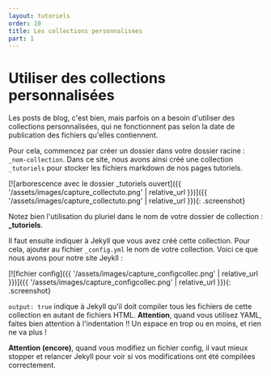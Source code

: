 ```yaml
---
layout: tutoriels
order: 10
title: Les collections personnalisées
part: 1
---
```

# Utiliser des collections personnalisées
Les posts de blog, c'est bien, mais parfois on a besoin d'utiliser des collections personnalisées, qui ne fonctionnent pas selon la date de publication des fichiers qu'elles contiennent.

Pour cela, commencez par créer un dossier dans votre dossier racine : `_nom-collection`. Dans ce site, nous avons ainsi créé une collection `_tutoriels` pour stocker les fichiers markdown de nos pages tutoriels.

[![arborescence avec le dossier _tutoriels ouvert]({{ '/assets/images/capture_collectuto.png' | relative_url }})]({{ '/assets/images/capture_collectuto.png' | relative_url }}){: .screenshot}

Notez bien l'utilisation du pluriel dans le nom de votre dossier de collection : **_tutoriels**. 

Il faut ensuite indiquer à Jekyll que vous avez créé cette collection. Pour cela, ajouter au fichier `_config.yml` le nom de votre collection. Voici ce que nous avons pour notre site Jeykll :

[![fichier config]({{ '/assets/images/capture_configcollec.png' | relative_url }})]({{ '/assets/images/capture_configcollec.png' | relative_url }}){: .screenshot}

`output: true` indique à Jekyll qu'il doit compiler tous les fichiers de cette collection en autant de fichiers HTML.
**Attention**, quand vous utilisez YAML, faites bien attention à l'indentation !! Un espace en trop ou en moins, et rien ne va plus !

**Attention (encore)**, quand vous modifiez un fichier config, il vaut mieux stopper et relancer Jekyll pour voir si vos modifications ont été compilées correctement.
